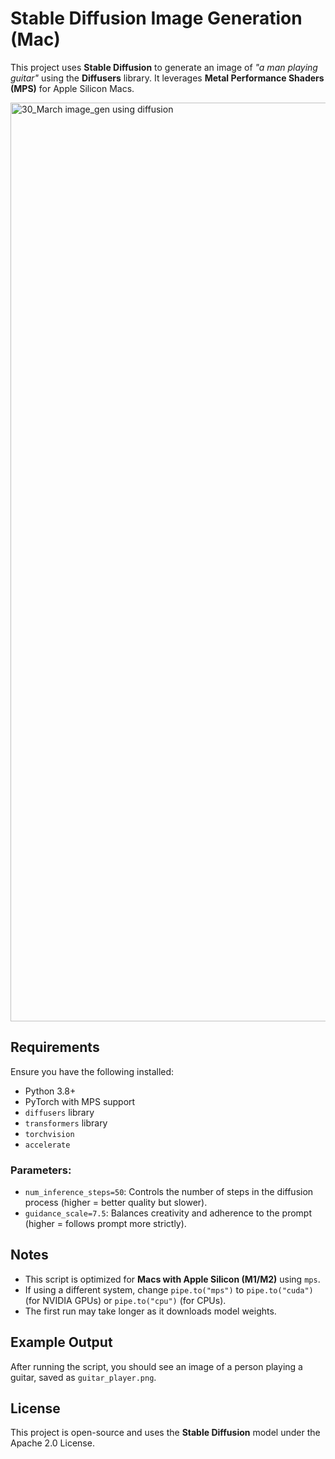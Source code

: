 # Stable Diffusion Image Generation (Mac)

This project uses **Stable Diffusion** to generate an image of *"a man playing guitar"* using the **Diffusers** library. It leverages **Metal Performance Shaders (MPS)** for Apple Silicon Macs.

<img width="1470" alt=" 30_March image_gen using diffusion " src="https://github.com/user-attachments/assets/1afe0496-b00a-4e14-b0fc-d2c336d79dfc" />

## Requirements

Ensure you have the following installed:

- Python 3.8+
- PyTorch with MPS support
- `diffusers` library
- `transformers` library
- `torchvision`
- `accelerate`

### Parameters:
- `num_inference_steps=50`: Controls the number of steps in the diffusion process (higher = better quality but slower).
- `guidance_scale=7.5`: Balances creativity and adherence to the prompt (higher = follows prompt more strictly).

## Notes
- This script is optimized for **Macs with Apple Silicon (M1/M2)** using `mps`.
- If using a different system, change `pipe.to("mps")` to `pipe.to("cuda")` (for NVIDIA GPUs) or `pipe.to("cpu")` (for CPUs).
- The first run may take longer as it downloads model weights.

## Example Output
After running the script, you should see an image of a person playing a guitar, saved as `guitar_player.png`.

## License
This project is open-source and uses the **Stable Diffusion** model under the Apache 2.0 License.

